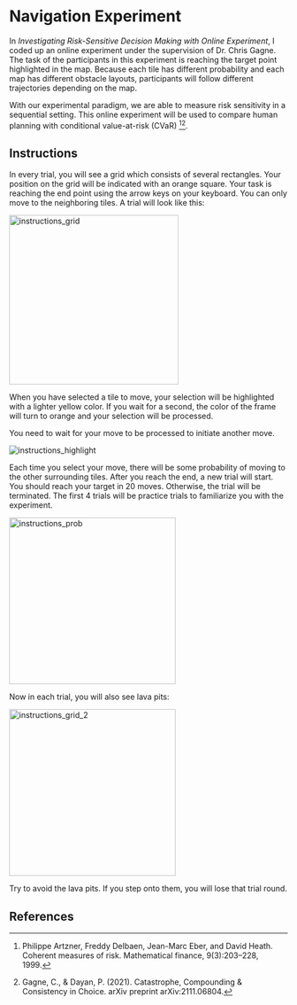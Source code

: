 # Navigation Experiment

In *Investigating Risk-Sensitive Decision Making with Online Experiment*, I coded up an online experiment under the supervision of Dr. Chris Gagne. The task of the participants in this experiment is reaching the target point highlighted in the map. Because each tile has different probability and each map has different obstacle layouts, participants will follow different trajectories depending on the map. 

With our experimental paradigm, we are able to measure risk sensitivity in a sequential setting. This online experiment will be used to compare human planning with conditional value-at-risk (CVaR) [^fn][^f2].

## Instructions
In every trial, you will see a grid which consists of several rectangles. Your position on the grid will be indicated with an orange square. Your task is reaching the end point using the arrow keys on your keyboard. You can only move to the neighboring tiles. A trial will look like this:

<img width="306" alt="instructions_grid" src="https://user-images.githubusercontent.com/66330148/188004290-0240f543-b2b9-4e53-9125-ebf1b36409b1.png">


When you have selected a tile to move, your selection will be highlighted with a lighter yellow color. If you wait for a second, the color of the frame will turn to orange and your selection will be processed.

You need to wait for your move to be processed to initiate another move.

![instructions_highlight](https://user-images.githubusercontent.com/66330148/188004402-ddeb80dc-94ff-4fa4-b994-4cc0ba57cfbc.gif)


Each time you select your move, there will be some probability of moving to the other surrounding tiles.
After you reach the end, a new trial will start. You should reach your target in 20 moves. Otherwise, the trial will be terminated.
The first 4 trials will be practice trials to familiarize you with the experiment. 

<img width="301" alt="instructions_prob" src="https://user-images.githubusercontent.com/66330148/188004768-8aab8788-a862-4740-a814-e27bb7995aaa.png">

                
Now in each trial, you will also see lava pits:

<img width="301" alt="instructions_grid_2" src="https://user-images.githubusercontent.com/66330148/188004900-12514ecd-cd0c-4143-b8a7-d8cd0f755f5d.png">

Try to avoid the lava pits. If you step onto them, you will lose that trial round.        

## References
[^fn]: Philippe Artzner, Freddy Delbaen, Jean-Marc Eber, and David Heath. Coherent measures of risk. Mathematical finance, 9(3):203–228, 1999.
[^f2]: Gagne, C., & Dayan, P. (2021). Catastrophe, Compounding & Consistency in Choice. arXiv preprint arXiv:2111.06804.
